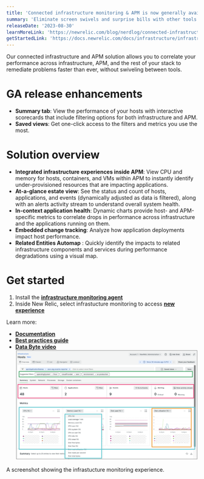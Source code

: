 ```yaml
---
title: 'Connected infrastructure monitoring & APM is now generally available'
summary: 'Eliminate screen swivels and surprise bills with other tools'
releaseDate: '2023-08-30'
learnMoreLink: 'https://newrelic.com/blog/nerdlog/connected-infrastructure-and-apm'
getStartedLink: 'https://docs.newrelic.com/docs/infrastructure/infrastructure-ui-pages/hosts-new-view/'
---
```


Our connected infrastructure and APM solution allows you to correlate your performance across infrastructure, APM, and the rest of your stack to remediate problems faster than ever, without swiveling between tools.

# GA release enhancements

- **Summary tab**: View the performance of your hosts with interactive scorecards that include filtering options for both infrastructure and APM.
- **Saved views**: Get one-click access to the filters and metrics you use the most.

# Solution overview

- **Integrated infrastructure experiences inside APM**: View CPU and memory for hosts, containers, and VMs within APM to instantly identify under-provisioned resources that are impacting applications.
- **At-a-glance estate view**: See the status and count of hosts, applications, and events (dynamically adjusted as data is filtered), along with an alerts activity stream to understand overall system health.
- **In-context application health**: Dynamic charts provide host- and APM-specific metrics to correlate drops in performance across infrastructure and the applications running on them.
- **Embedded change tracking**: Analyze how application deployments impact host performance.
- **Related Entities Automap** : Quickly identify the impacts to related infrastructure components and services during performance degradations using a visual map.

# Get started

1. Install the [**infrastructure monitoring agent**](https://docs.newrelic.com/docs/infrastructure/install-infrastructure-agent/get-started/install-infrastructure-agent/)
2. Inside New Relic, select infrastucture monitoring to access [**new experience**](https://login.newrelic.com)

Learn more:

- [**Documentation**](https://docs.newrelic.com/docs/infrastructure/infrastructure-monitoring/get-started/get-started-infrastructure-monitoring/)
- [**Best practices guide**](https://docs.newrelic.com/docs/new-relic-solutions/best-practices-guides/full-stack-observability/infrastructure-monitoring-best-practices-guide/)
- [**Data Byte video**](https://www.youtube.com/watch?v=X1MjJ_k6LNs)
![A screenshot showing the infrastucture monitoring experience.](./images/Infrastructure_GA.png "A screenshot showing the infrastucture monitoring experience.")

<figcaption>A screenshot showing the infrastucture monitoring experience.</figcaption>
